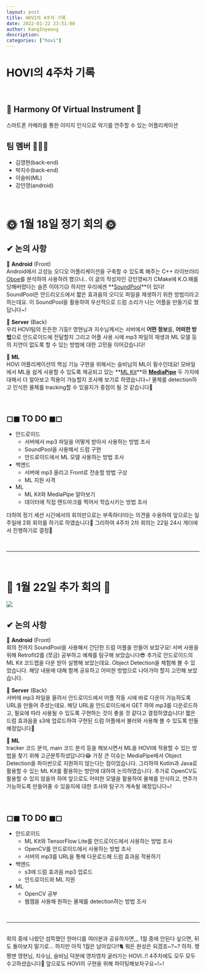 ```yaml
---
layout: post
title: HOVI의 4주차 기록
date: 2022-01-22 23:51:00
author: KangInyeong
description:
categories: ["hovi"]
---
```

# HOVI의 4주차 기록
<br>

## 🥁 Harmony Of Virtual Instrument 🎹
스마트폰 카메라를 통한 이미지 인식으로 악기를 연주할 수 있는 어플리케이션

## 팀 멤버 🧑‍🤝‍🧑

-   김영현(back-end)
-   박지수(back-end)
-   이슬비(ML)
-   강인영(android)


<br>

# 🌞 1월 18일 정기 회의 🌞

## ✔ 논의 사항 

🌻 **Android** (Front)  
Android에서 고성능 오디오 어플리케이션을 구축할 수 있도록 해주는 C++ 라이브러리 [Oboe](https://github.com/google/oboe)를 분석하여 사용하려 했으나.. 이 글의 작성자인 강인영씨가 CMake에 K.O.패를 당해버렸다는 슬픈 이야기😥
하지만 우리에겐 **[SoundPool](https://developer.android.com/reference/android/media/SoundPool)**이 있다!   
SoundPool은 안드리오드에서 짧은 효과음의 오디오 파일을 재생하기 위한 방법이라고 하는데요. 이 SoundPool을 활용하여 우선적으로 드럼 소리가 나는 어플을 만들기로 했답니다~!

🌼 **Server** (Back)  
우리 HOVI팀의 든든한 기둥!! 영현님과 지수님께서는 서버에서 **어떤 정보**를, **어떠한 방법**으로 안드로이드에 전달할지 그리고 어플 사용 시에 mp3 파일의 재생과 ML 모델 등의 지연이 없도록 할 수 있는 방법에 대한 고민을 이어갔습니다! 

🌷 **ML**  
HOVI 어플리케이션의 핵심 기능 구현을 위해서는 슬비님의 ML이 필수인데요! 모바일에서 ML을 쉽게 사용할 수 있도록 제공되고 있는 **[ML Kit](https://developers.google.com/ml-kit)**와 **[MediaPipe](https://mediapipe.dev/)** 두 가지에 대해서 더 알아보고 적용이 가능할지 조사해 보기로 하였습니다~! 물체를 detection하고 인식한 물체를 tracking할 수 있을지가 중점이 될 것 같습니다🤔

<br>  

## ◻◼ TO DO ◼◻
- 안드로이드
	- 서버에서 mp3 파일을 어떻게 받아서 사용하는 방법 조사
    - SoundPool을 사용해서 드럼 구현 
    - 안드로이드에서 ML 모델 사용하는 방법 조사
- 백엔드
	- 서버에 mp3 올리고 Front로 전송할 방법 구상
    - ML 지원 사격
- ML
	- ML Kit와 MediaPipe 알아보기
    - 데이터에 직접 랜드마크를 찍어서 학습시키는 방법 조사
    
더하여 정기 세션 시간에서의 회의만으로는 부족하다!라는 의견을 수용하여 앞으로는 일주일에 2회 회의를 하기로 하였습니다💪 그리하여 4주차 2차 회의는 22일 24시 게더에서 진행하기로 결정🚩

<br>

---
<br>



# 🌝 1월 22일 추가 회의 🌝

![](https://images.velog.io/images/kiyoog02/post/b073d0a5-97e2-4b53-9d3a-fec9ba72fa38/image.png)

## ✔ 논의 사항 

🌻 **Android** (Front)  
회의 전까지 SoundPool을 사용해서 간단한 드럼 어플을 만들어 보았구요! 서버 사용을 위해 Retrofit2를 (쪼금) 공부하고 예제를 탐구해 보았습니다😎 추가로 안드로이드의 ML Kit 코드랩을 다운 받아 실행해 보았는데요. Object Detection을 체험해 볼 수 있었습니다. 해당 내용에 대해 함께 공유하고 어떠한 방법으로 나아가야 할지 고민해 보았습니다. 

🌼 **Server** (Back)  
서버에 mp3 파일을 올려서 안드로이드에서 어플 작동 시에 바로 다운이 가능하도록 URL을 만들어 주셨는데요. 해당 URL을 안드로이드에서 GET 하여 mp3를 다운로드하고, 필요에 따라 사용될 수 있도록 구현하는 것이 좋을 것 같다고 결정하였습니다! 짧은 드럼 효과음을 s3에 업로드하여 구현된 드럼 어플에서 불러와 사용해 볼 수 있도록 만들 예정입니다🐇

🌷 **ML**  
tracker 코드 분석, main 코드 분석 등을 해보시면서 ML을 HOVI에 적용할 수 있는 방법을 찾기 위해 고군분투하셨답니다😂 가장 큰 이슈는 MediaPipe에서 Object Detection을 파이썬으로 지원하지 않는다는 점이었습니다. 그리하여 Kotlin과 Java로 활용할 수 있는 ML Kit를 활용하는 방안에 대하여 논의하였습니다. 추가로 OpenCV도 활용할 수 있지 않을까 하여 앞으로도 어떠한 모델을 활용하여 물체를 인식하고, 연주가 가능하도록 만들어줄 수 있을지에 대한 조사와 탐구가 계속될 예정입니다~!


<br>  

## ◻◼ TO DO ◼◻
- 안드로이드
	- ML Kit와 TensorFlow Lite를 안드로이드에서 사용하는 방법 조사
    - OpenCV를 안드로이드에서 사용하는 방법 조사
    - 서버의 mp3를 URL을 통해 다운로드해 드럼 효과음 적용하기
- 백엔드
	- s3에 드럼 효과음 mp3 업로드
    - 안드로이드와 ML 지원
- ML
	- OpenCV 공부
    - 웹캠을 사용해 원하는 물체를 detection하는 방법 조사

<br>

---
<br>
회의 중에 나왔던 섬뜩했던 한마디를 여러분과 공유하자면,,, 1월 중에 안된다 싶으면, 뒤도 돌아보지 말기로... 하지만 아직 1월은 남아있다!!🐈 뭐든 완성은 되겠죠~?~? 하하. 짱짱맨 영현님, 지수님, 슬비님 덕분에 영차영차 굴러가는 HOVI..!! 4주차에도 모두 모두 수고하셨습니다🙂 앞으로도 HOVI의 구현을 위해 파이팅해보자구요~!~! 
<br>